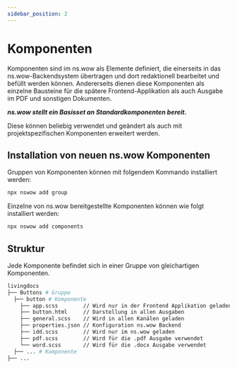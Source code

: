 ```yaml
---
sidebar_position: 2
---
```


# Komponenten

Komponenten sind im ns.wow als Elemente definiert, die einerseits in das
ns.wow-Backendsystem übertragen und dort redaktionell bearbeitet und befüllt werden können. Andererseits dienen diese
Komponenten als einzelne Bausteine für die spätere Frontend-Applikation als auch Ausgabe im PDF und sonstigen Dokumenten.

***ns.wow stellt ein Basisset an Standardkomponenten bereit.***

Diese können beliebig verwendet und geändert als auch mit projektspezifischen Komponenten erweitert werden.

## Installation von neuen ns.wow Komponenten

Gruppen von Komponenten können mit folgendem Kommando installiert werden:

```bash
npx nswow add group
```

Einzelne von ns.wow bereitgestellte Komponenten können wie folgt installiert werden:

```bash
npx nswow add components
```

## Struktur

Jede Komponente befindet sich in einer Gruppe von gleichartigen Komponenten.

```bash
livingdocs
├── Buttons # Gruppe
  ├── button # Komponente
    ├── app.scss        // Wird nur in der Frontend Applikation geladen
    ├── button.html     // Darstellung in allen Ausgaben
    ├── general.scss    // Wird in allen Kanälen geladen
    ├── properties.json // Konfiguration ns.wow Backend
    ├── idd.scss        // Wird nur im ns.wow geladen
    ├── pdf.scss        // Wird für die .pdf Ausgabe verwendet
    └── word.scss       // Wird für die .docx Ausgabe verwendet
  ├── ... # Komponente
├── ...
```
